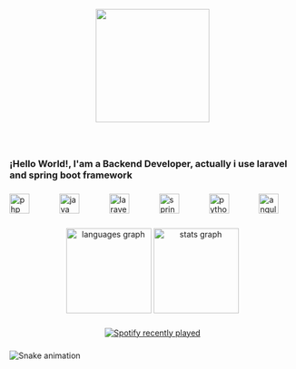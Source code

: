 <br clear="both">

<div align="center">
  <img height="200" src="https://img.freepik.com/foto-gratis/nubes-al-estilo-anime_23-2151071803.jpg?t=st=1722296172~exp=1722299772~hmac=b94ad499195cbe8c23828e06b9b740d3dc5a0221d61c26d721b1c87d62fc9a21&w=900"  />
</div>

###

<br clear="both">

<h3 align="left">¡Hello World!, I'am a Backend Developer, actually i use laravel and spring boot framework</h3>

###

<div align="left">
  <img src="https://cdn.jsdelivr.net/gh/devicons/devicon/icons/php/php-original.svg" height="35" alt="php logo"  />
  <img width="45" />
  <img src="https://cdn.jsdelivr.net/gh/devicons/devicon/icons/java/java-original.svg" height="35" alt="java logo"  />
  <img width="45" />
  <img src="https://cdn.simpleicons.org/laravel/FF2D20" height="35" alt="laravel logo"  />
  <img width="45" />
  <img src="https://cdn.simpleicons.org/spring/6DB33F" height="35" alt="spring logo"  />
  <img width="45" />
  <img src="https://cdn.jsdelivr.net/gh/devicons/devicon/icons/python/python-original.svg" height="35" alt="python logo"  />
  <img width="45" />
  <img src="https://cdn.jsdelivr.net/gh/devicons/devicon/icons/angularjs/angularjs-original.svg" height="35" alt="angularjs logo"  />
</div>

###

<div align="center">
  <img src="https://github-readme-stats.vercel.app/api/top-langs?username=AyenMedCa&locale=en&hide_title=false&layout=compact&card_width=320&langs_count=8&theme=tokyonight&hide_border=false&order=2" height="150" alt="languages graph"  />
  <img src="https://github-readme-stats.vercel.app/api?username=AyenMedCa&hide_title=false&hide_rank=false&show_icons=true&include_all_commits=true&count_private=true&disable_animations=false&theme=tokyonight&locale=en&hide_border=false&order=1" height="150" alt="stats graph"  />
</div>

###

<div align="center">
  <a href="https://open.spotify.com/user/22xyi2jz7gvby5k3qapnbqyba">
    <img src="https://spotify-recently-played-readme.vercel.app/api?user=22xyi2jz7gvby5k3qapnbqyba&count=5" alt="Spotify recently played"  />
  </a>
</div>

###

<img src="https://raw.githubusercontent.com/AyenMedCa/AyenMedCa/output/snake.svg" alt="Snake animation" />

###
